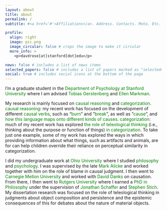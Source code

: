 ```yaml
---
layout: about
title: about
permalink: /
subtitle: #<a href='#'>Affiliations</a>. Address. Contacts. Moto. Etc.

profile:
  align: right
  image: pic.png
  image_circular: false # crops the image to make it circular
  more_info: >
    <p>davdrose[at]stanford[dot]edu</p>

news: false # includes a list of news items
selected_papers: false # includes a list of papers marked as "selected={true}"
social: true # includes social icons at the bottom of the page
---
```


<!-- Write your biography here. Tell the world about yourself. Link to your favorite [subreddit](http://reddit.com). You can put a picture in, too. The code is already in, just name your picture `prof_pic.jpg` and put it in the `img/` folder.

Put your address / P.O. box / other info right below your picture. You can also disable any of these elements by editing `profile` property of the YAML header of your `_pages/about.md`. Edit `_bibliography/papers.bib` and Jekyll will render your [publications page](/al-folio/publications/) automatically.

Link to your social media connections, too. This theme is set up to use [Font Awesome icons](https://fontawesome.com/) and [Academicons](https://jpswalsh.github.io/academicons/), like the ones below. Add your Facebook, Twitter, LinkedIn, Google Scholar, or just disable all of them. -->

I’m a graduate student in the <span style="color:green;">Department of Psychology at Stanford University</span> where I am advised <span style="color:green;">Tobias Gerstenberg</span> and <span style="color:green;">Ellen Markman</span>. 

My research is mainly focused on <span style="color:green;">causal reasoning</span> and <span style="color:green;">categorization</span>. 
<span style="color:green;">causal reasoning</span>: my recent work has focused on the development of different <span style="color:green;">causal verbs</span>, such as “<span style="color:green;">burn</span>” and “<span style="color:green;">break</span>”, as well as “<span style="color:green;">cause</span>”, and <span style="color:green;">how this language maps onto different kinds of causes</span>. 
<span style="color:green;">categorization</span>: much of my recent work has explored <span style="color:green;">the role of teleological thinking</span> (i.e., thinking about the purpose or function of things) <span style="color:green;">in categorization</span>. To take just one example, some of my work has explored the ways in which providing information about what things, such as artifacts and animals, are for can help children override their reliance on perceptual similarity in categorization.

I did my undergraduate work at <span style="color:green;">Ohio University</span> where I studied <span style="color:green;">philosophy</span> and <span style="color:green;">psychology</span>. I was supervised by the late <span style="color:green;">Mark Alicke</span> and worked together with him on the role of blame in causal judgment. I then went to <span style="color:green;">Carnegie Mellon University</span> and worked with <span style="color:green;">David Danks</span> on causation. From there, I then went to <span style="color:green;">Rutgers University</span> where I earned a <span style="color:green;">PhD in Philosophy</span> under the supervision of <span style="color:green;">Jonathan Schaffer</span> and <span style="color:green;">Stephen Stich</span>. My dissertation research was focused on the role of teleological thinking in judgments about object composition and persistence and the epistemic consequences of this for debates about the nature of material objects.

